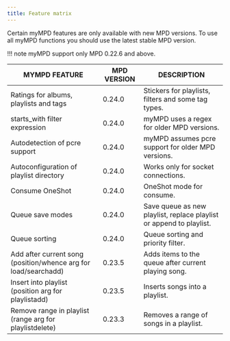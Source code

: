 ```yaml
---
title: Feature matrix
---
```


Certain myMPD features are only available with new MPD versions. To use all myMPD functions you should use the latest stable MPD version.

!!! note
    myMPD support only MPD 0.22.6 and above.

| MYMPD FEATURE | MPD VERSION | DESCRIPTION |
| ------------- | ----------- | ----------- |
| Ratings for albums, playlists and tags | 0.24.0 | Stickers for playlists, filters and some tag types. |
| starts_with filter expression | 0.24.0 | myMPD uses a regex for older MPD versions. |
| Autodetection of pcre support | 0.24.0 | myMPD assumes pcre support for older MPD versions. |
| Autoconfiguration of playlist directory | 0.24.0 | Works only for socket connections. |
| Consume OneShot | 0.24.0 | OneShot mode for consume. |
| Queue save modes | 0.24.0 | Save queue as new playlist, replace playlist or append to playlist. |
| Queue sorting | 0.24.0 | Queue sorting and priority filter. |
| Add after current song (position/whence arg for load/searchadd) | 0.23.5 | Adds items to the queue after current playing song. |
| Insert into playlist (position arg for playlistadd) | 0.23.5 | Inserts songs into a playlist. |
| Remove range in playlist (range arg for playlistdelete) | 0.23.3 | Removes a range of songs in a playlist. |
